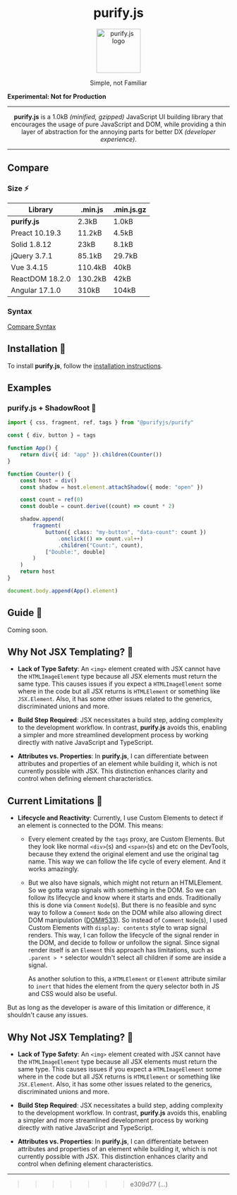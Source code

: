 <h1 align="center"> purify.js </h1>

<p align="center">
    <img width="100px" height="auto" alt="purify.js logo" src="https://ipfs.io/ipfs/QmPmZkHS66TTFiVpRQiyM7FbDZ3sKzkQEtWVeXuRp8cs9V" />
</p>
<p align="center">
    Simple, not Familiar
</p>

**Experimental: Not for Production**

---

<p align="center">
    <b>purify.js</b> is a 1.0kB <i>(minified, gzipped)</i> JavaScript UI building library that encourages the usage of pure JavaScript and DOM, while providing a thin layer of abstraction for the annoying parts for better DX <i>(developer experience)</i>.
</p>

---

## Compare

### Size ⚡

| Library         | .min.js | .min.js.gz |
| --------------- | ------- | ---------- |
| **purify.js**   | 2.3kB   | 1.0kB      |
| Preact 10.19.3  | 11.2kB  | 4.5kB      |
| Solid 1.8.12    | 23kB    | 8.1kB      |
| jQuery 3.7.1    | 85.1kB  | 29.7kB     |
| Vue 3.4.15      | 110.4kB | 40kB       |
| ReactDOM 18.2.0 | 130.2kB | 42kB       |
| Angular 17.1.0  | 310kB   | 104kB      |

### Syntax

[Compare Syntax](https://bafybeici7qujgoz3bvlyyu6oxngtmsgriywwuh7zi2fgtzasnpi3vh4mte.ipfs.dweb.link)

## Installation 🍙

To install **purify.js**, follow the
[installation instructions](https://github.com/DeepDoge/purify.js/releases).

## Examples

### purify.js + ShadowRoot 🍤

```ts
import { css, fragment, ref, tags } from "@purifyjs/purify"

const { div, button } = tags

function App() {
    return div({ id: "app" }).children(Counter())
}

function Counter() {
    const host = div()
    const shadow = host.element.attachShadow({ mode: "open" })

    const count = ref(0)
    const double = count.derive((count) => count * 2)

    shadow.append(
        fragment(
            button({ class: "my-button", "data-count": count })
                .onclick(() => count.val++)
                .children("Count:", count),
            ["Double:", double]
        )
    )
    return host
}

document.body.append(App().element)
```

## Guide 🥡

Coming soon.

## Why Not JSX Templating? 🍕

-   **Lack of Type Safety**: An `<img>` element created with JSX cannot have the `HTMLImageElement` type because all JSX elements must return the same type. This causes issues if you expect a `HTMLImageElement` some where in the code but all JSX returns is `HTMLElement` or something like `JSX.Element`. Also, it has some other issues related to the generics, discriminated unions and more.

-   **Build Step Required**: JSX necessitates a build step, adding complexity to the development workflow. In contrast, **purify.js** avoids this, enabling a simpler and more streamlined development process by working directly with native JavaScript and TypeScript.

-   **Attributes vs. Properties**: In **purify.js**, I can differentiate between attributes and properties of an element while building it, which is not currently possible with JSX. This distinction enhances clarity and control when defining element characteristics.

## Current Limitations 🦀

-   **Lifecycle and Reactivity**: Currently, I use Custom Elements to detect if an
    element is connected to the DOM. This means:

    -   Every element created by the `tags` proxy, are Custom Elements. But they
        look like normal `<div>`(s) and `<span>`(s) and etc on the DevTools, because
        they extend the original element and use the original tag name. This way we
        can follow the life cycle of every element. And it works amazingly.
    -   But we also have signals, which might not return an HTMLElement. So we gotta
        wrap signals with something in the DOM. So we can follow its lifecycle and
        know where it starts and ends. Traditionally this is done via `Comment`
        `Node`(s). But there is no feasible and sync way to follow a `Comment`
        `Node` on the DOM while also allowing direct DOM manipulation
        ([DOM#533](https://github.com/whatwg/dom/issues/533)). So instead of
        `Comment` `Node`(s), I used Custom Elements with `display: contents` style
        to wrap signal renders. This way, I can follow the lifecycle of the signal
        render in the DOM, and decide to follow or unfollow the signal. Since signal
        render itself is an `Element` this approach has limitations, such as
        `.parent > *` selector wouldn't select all children if some are inside a
        signal.

        As another solution to this, a `HTMLElement` or `Element` attribute similar
        to `inert` that hides the element from the query selector both in JS and CSS
        would also be useful.

But as long as the developer is aware of this limitation or difference, it
shouldn't cause any issues.

## Why Not JSX Templating? 🍕

-   **Lack of Type Safety**: An `<img>` element created with JSX cannot have the
    `HTMLImageElement` type because all JSX elements must return the same type.
    This causes issues if you expect a `HTMLImageElement` some where in the code
    but all JSX returns is `HTMLElement` or something like `JSX.Element`. Also, it
    has some other issues related to the generics, discriminated unions and more.

-   **Build Step Required**: JSX necessitates a build step, adding complexity to
    the development workflow. In contrast, **purify.js** avoids this, enabling a
    simpler and more streamlined development process by working directly with
    native JavaScript and TypeScript.

-   **Attributes vs. Properties**: In **purify.js**, I can differentiate between
    attributes and properties of an element while building it, which is not
    currently possible with JSX. This distinction enhances clarity and control
    when defining element characteristics.

---

> > > > > > > e309d77 (...)
